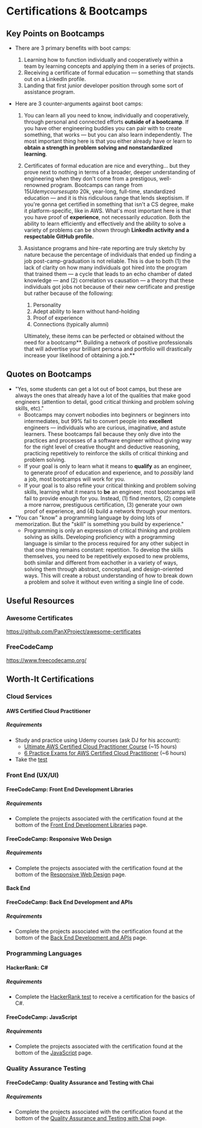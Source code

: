 # Certifications & Bootcamps

## Key Points on Bootcamps

* There are 3 primary benefits with boot camps:

    1. Learning how to function individually and cooperatively within a team by learning concepts and applying them in a series of projects.
    2. Receiving a certificate of formal education — something that stands out on a LinkedIn profile.
    3. Landing that first junior developer position through some sort of assistance program.

* Here are 3 counter-arguments against boot camps:

    1. You can learn all you need to know, individually and cooperatively, through personal and connected efforts **outside of a bootcamp**. If you have other engineering buddies you can pair with to create something, that works — but you can also learn independently. The most important thing here is that you either already have or learn to **obtain a strength in problem solving and nonstandardized learning**.

    2. Certificates of formal education are nice and everything... but they prove next to nothing in terms of a broader, deeper understanding of engineering when they don't come from a prestigous, well-renowned program. Bootcamps can range from $15 Udemy courses up to ~$20k, year-long, full-time, standardized education — and it is this ridiculous range that lends skeptisism. If you're gonna get certified in something that isn't a CS degree, make it platform-specific, like in AWS. What's most important here is that you have proof of **experience**, not necessarily *education*. Both the ability to learn efficiently and effectively and the ability to solve a variety of problems can be shown through **LinkedIn activity and a respectable GitHub profile.**

    3. Assistance programs and hire-rate reporting are truly sketchy by nature because the percentage of individuals that ended up finding a job post-camp-graduation is not reliable. This is due to both (1) the lack of clarity on how many individuals got hired into the program that trained them — a cycle that leads to an echo chamber of dated knowledge — and (2) correlation vs causation — a theory that these individuals got jobs not because of their new certificate and prestige but rather because of the following:

        1. Personality
        2. Adept ability to learn without hand-holding
        3. Proof of experience
        4. Connections (typically alumni)

        Ultimately, these items can be perfected or obtained without the need for a bootcamp**. Building a network of positive professionals that will advertise your brilliant persona and portfolio will drastically increase your likelihood of obtaining a job.**

## Quotes on Bootcamps

* "Yes, some students can get a lot out of boot camps, but these are always the ones that already have a lot of the qualities that make good engineers (attention to detail, good critical thinking and problem solving skills, etc)."
    * Bootcamps may convert nobodies into beginners or beginners into intermediates, but 99% fail to convert people into **excellent** engineers — individuals who are curious, imaginative, and astute learners. These bootcamps fail because they only dive into the practices and processes of a software engineer without giving way for the right level of creative thought and deductive reasoning, practicing repetitively to reinforce the skills of critical thinking and problem solving.
    * If your goal is only to learn what it means to **qualify** as an engineer, to generate proof of education and experience, and to *possibly* land a job, most bootcamps will work for you.
    * If your goal is to also refine your critical thinking and problem solving skills, learning what it means to **be** an engineer, most bootcamps will fail to provide enough for you. Instead, (1) find mentors, (2) complete a more narrow, prestiguous certification, (3) generate your own proof of experience, and (4) build a network through your mentors.
* "You can "know" a programming language by doing lots of memorization. But the "skill" is something you build by experience."
    * Programming is only an expression of critical thinking and problem solving as skills. Developing proficiency with a programming language is similar to the process required for any other subject in that one thing remains constant: repetition. To develop the skills themselves, you need to be repetitively exposed to new problems, both similar and different from eachother in a variety of ways, solving them through abstract, conceptual, and design-oriented ways. This will create a robust understanding of how to break down a problem and solve it without even writing a single line of code.

## Useful Resources

### Awesome Certificates

https://github.com/PanXProject/awesome-certificates

### FreeCodeCamp

https://www.freecodecamp.org/

## Worth-It Certifications

### Cloud Services

#### AWS Certified Cloud Practitioner

##### Requirements

* Study and practice using Udemy courses (ask DJ for his account):
    * [Ultimate AWS Certified Cloud Practitioner Course](https://www.udemy.com/course/aws-certified-cloud-practitioner-new/learn/lecture/19891628?start=0#overview) (~15 hours)
    * [6 Practice Exams for AWS Certified Cloud Practitioner](https://www.udemy.com/course/practice-exams-aws-certified-cloud-practitioner/learn/quiz/4915789#overview) (~6 hours)
* Take the [test](https://aws.amazon.com/certification/certified-cloud-practitioner/?ch=sec&sec=rmg&d=1)



### Front End (UX/UI)

#### FreeCodeCamp: Front End Development Libraries

##### Requirements

* Complete the projects associated with the certification found at the bottom of the [Front End Development Libraries](https://www.freecodecamp.org/learn/front-end-development-libraries/) page.

#### FreeCodeCamp: Responsive Web Design

##### Requirements

* Complete the projects associated with the certification found at the bottom of the [Responsive Web Design](https://www.freecodecamp.org/learn/2022/responsive-web-design/) page.



#### Back End

#### FreeCodeCamp: Back End Development and APIs

##### Requirements

* Complete the projects associated with the certification found at the bottom of the [Back End Development and APIs](https://www.freecodecamp.org/learn/back-end-development-and-apis/) page.



### Programming Languages

#### HackerRank: C#

##### Requirements

* Complete the [HackerRank test](https://www.hackerrank.com/skills-verification/c_sharp_basic) to receive a certification for the basics of C#.

#### FreeCodeCamp: JavaScript

##### Requirements

* Complete the projects associated with the certification found at the bottom of the [JavaScript](https://www.freecodecamp.org/learn/javascript-algorithms-and-data-structures) page.



### Quality Assurance Testing

#### FreeCodeCamp: Quality Assurance and Testing with Chai

##### Requirements

* Complete the projects associated with the certification found at the bottom of the [Quality Assurance and Testing with Chai](https://www.freecodecamp.org/learn/quality-assurance/#quality-assurance-and-testing-with-chai) page.